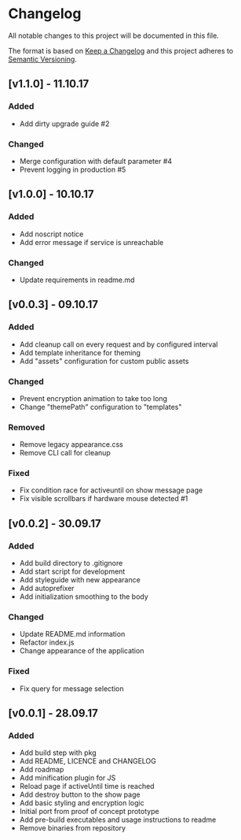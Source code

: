 # Changelog
All notable changes to this project will be documented in this file.

The format is based on [Keep a Changelog](http://keepachangelog.com/en/1.0.0/)
and this project adheres to [Semantic Versioning](http://semver.org/spec/v2.0.0.html).

## [v1.1.0] - 11.10.17
### Added
- Add dirty upgrade guide #2

### Changed
- Merge configuration with default parameter #4
- Prevent logging in production #5

## [v1.0.0] - 10.10.17
### Added
- Add noscript notice
- Add error message if service is unreachable

### Changed
- Update requirements in readme.md

## [v0.0.3] - 09.10.17
### Added
- Add cleanup call on every request and by configured interval
- Add template inheritance for theming
- Add "assets" configuration for custom public assets

### Changed
- Prevent encryption animation to take too long
- Change "themePath" configuration to "templates"

### Removed
- Remove legacy appearance.css
- Remove CLI call for cleanup

### Fixed
- Fix condition race for activeuntil on show message page
- Fix visible scrollbars if hardware mouse detected #1

## [v0.0.2] - 30.09.17
### Added
- Add build directory to .gitignore
- Add start script for development
- Add styleguide with new appearance
- Add autoprefixer
- Add initialization smoothing to the body

### Changed
- Update README.md information
- Refactor index.js
- Change appearance of the application

### Fixed
- Fix query for message selection

## [v0.0.1] - 28.09.17
### Added
- Add build step with pkg
- Add README, LICENCE and CHANGELOG
- Add roadmap
- Add minification plugin for JS
- Reload page if activeUntil time is reached
- Add destroy button to the show page
- Add basic styling and encryption logic
- Initial port from proof of concept prototype
- Add pre-build executables and usage instructions to readme
- Remove binaries from repository
